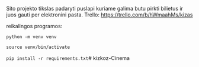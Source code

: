 Sito projekto tikslas padaryti puslapi kuriame galima butu pirkti bilietus ir juos gauti per elektronini pasta.
Trello: https://trello.com/b/hWmaahMs/kizas


reikalingos programos: 

`python -m venv venv`

`source venv/bin/activate`

`pip install -r requirements.txt`# kizkoz-Cinema
